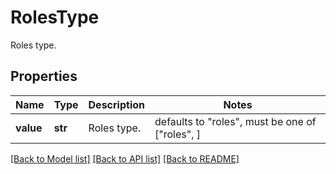# RolesType

Roles type.

## Properties
Name | Type | Description | Notes
------------ | ------------- | ------------- | -------------
**value** | **str** | Roles type. | defaults to "roles",  must be one of ["roles", ]

[[Back to Model list]](README.md#documentation-for-models) [[Back to API list]](README.md#documentation-for-api-endpoints) [[Back to README]](README.md)


